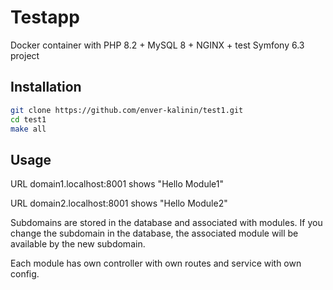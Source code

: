# Testapp

Docker container with PHP 8.2 + MySQL 8 + NGINX + test Symfony 6.3 project

## Installation

```bash
git clone https://github.com/enver-kalinin/test1.git
cd test1
make all
```

## Usage

URL domain1.localhost:8001 shows "Hello Module1"

URL domain2.localhost:8001 shows "Hello Module2"

Subdomains are stored in the database and associated with modules. If you change the subdomain in the database, the associated module will be available by the new subdomain.

Each module has own controller with own routes and service with own config.
